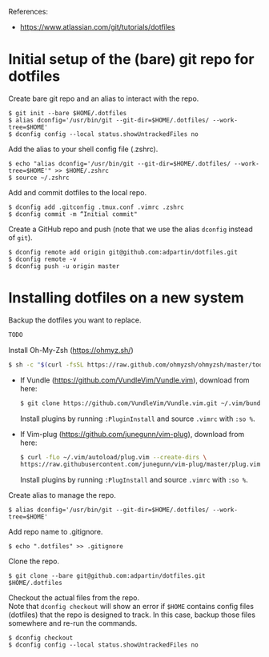 References:
- https://www.atlassian.com/git/tutorials/dotfiles

# Initial setup of the (bare) git repo for dotfiles
Create bare git repo and an alias to interact with the repo.
```
$ git init --bare $HOME/.dotfiles
$ alias dconfig='/usr/bin/git --git-dir=$HOME/.dotfiles/ --work-tree=$HOME'
$ dconfig config --local status.showUntrackedFiles no
```

Add the alias to your shell config file (.zshrc).
```
$ echo "alias dconfig='/usr/bin/git --git-dir=$HOME/.dotfiles/ --work-tree=$HOME'" >> $HOME/.zshrc
$ source ~/.zshrc
```

Add and commit dotfiles to the local repo.
```
$ dconfig add .gitconfig .tmux.conf .vimrc .zshrc 
$ dconfig commit -m “Initial commit"
```

Create a GitHub repo and push (note that we use the alias `dconfig` instead of `git`).
```
$ dconfig remote add origin git@github.com:adpartin/dotfiles.git
$ dconfig remote -v
$ dconfig push -u origin master
```

# Installing dotfiles on a new system
Backup the dotfiles you want to replace.
```sh
TODO
```

Install Oh-My-Zsh (https://ohmyz.sh/)
```sh
$ sh -c "$(curl -fsSL https://raw.github.com/ohmyzsh/ohmyzsh/master/tools/install.sh)"
```

- If Vundle (https://github.com/VundleVim/Vundle.vim), download from here:
    ```sh
    $ git clone https://github.com/VundleVim/Vundle.vim.git ~/.vim/bundle/Vundle.vim
    ```
    Install plugins by running `:PluginInstall` and source `.vimrc` with `:so %`.

- If Vim-plug (https://github.com/junegunn/vim-plug), download from here:
    ```sh
    $ curl -fLo ~/.vim/autoload/plug.vim --create-dirs \
    https://raw.githubusercontent.com/junegunn/vim-plug/master/plug.vim
    ```
    Install plugins by running `:PlugInstall` and source `.vimrc` with `:so %`.


Create alias to manage the repo.
```
$ alias dconfig='/usr/bin/git --git-dir=$HOME/.dotfiles/ --work-tree=$HOME'
```

Add repo name to .gitignore.
```
$ echo ".dotfiles" >> .gitignore
```

Clone the repo.
```
$ git clone --bare git@github.com:adpartin/dotfiles.git $HOME/.dotfiles
```

Checkout the actual files from the repo.<br>
Note that `dconfig checkout` will show an error if `$HOME` contains config files (dotfiles) that the repo is designed to track. In this case, backup those files somewhere and re-run the commands.
```
$ dconfig checkout
$ dconfig config --local status.showUntrackedFiles no
```
